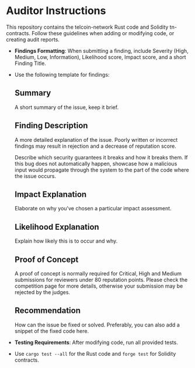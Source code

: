 # Auditor Instructions

This repository contains the telcoin-network Rust code and Solidity tn-contracts. Follow these guidelines when adding or modifying code, or creating audit reports.

- **Findings Formatting**: When submitting a finding, include Severity (High, Medium, Low, Information), Likelihood score, Impact score, and a short Finding Title.
- Use the following template for findings:
  ## Summary
  A short summary of the issue, keep it brief.

  ## Finding Description
  A more detailed explanation of the issue. Poorly written or incorrect findings may result in rejection and a decrease of reputation score.

  Describe which security guarantees it breaks and how it breaks them. If this bug does not automatically happen, showcase how a malicious input would propagate through the system to the part of the code where the issue occurs.

  ## Impact Explanation
  Elaborate on why you've chosen a particular impact assessment.

  ## Likelihood Explanation
  Explain how likely this is to occur and why.

  ## Proof of Concept
  A proof of concept is normally required for Critical, High and Medium submissions for reviewers under 80 reputation points. Please check the competition page for more details, otherwise your submission may be rejected by the judges.

  ## Recommendation
  How can the issue be fixed or solved. Preferably, you can also add a snippet of the fixed code here.

- **Testing Requirements**: After modifying code, run all provided tests.
- Use `cargo test --all` for the Rust code and `forge test` for Solidity contracts.
